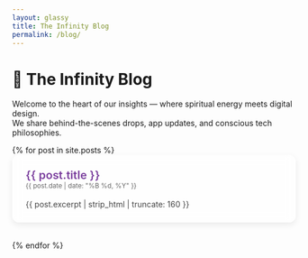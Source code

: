 ```yaml
---
layout: glassy
title: The Infinity Blog
permalink: /blog/
---
```


# 📝 The Infinity Blog

Welcome to the heart of our insights — where spiritual energy meets digital design.  
We share behind-the-scenes drops, app updates, and conscious tech philosophies.

<ul style="list-style: none; padding: 0;">
  {% for post in site.posts %}
    <li style="margin-bottom: 2rem; padding: 1.5rem; border-radius: 12px; background: rgba(255, 255, 255, 0.5); backdrop-filter: blur(8px); box-shadow: 0 4px 12px rgba(0,0,0,0.08);">
      <a href="{{ post.url }}" style="text-decoration: none; font-size: 1.25rem; color: #7a3e9d; font-weight: 600;">
        {{ post.title }}
      </a><br>
      <small style="color: #666;">{{ post.date | date: "%B %d, %Y" }}</small><br><br>
      <p style="color: #444; margin: 0;">{{ post.excerpt | strip_html | truncate: 160 }}</p>
    </li>
  {% endfor %}
</ul>

